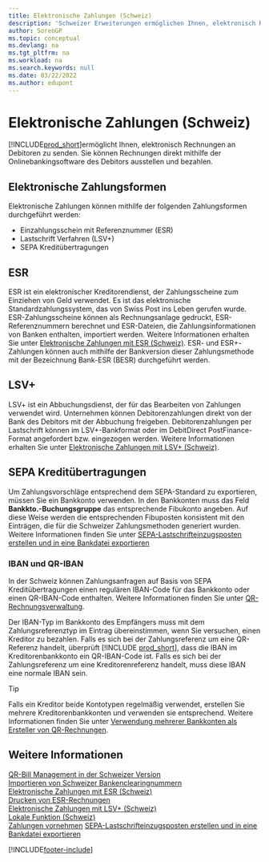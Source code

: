 ```yaml
---
title: Elektronische Zahlungen (Schweiz)
description: 'Schweizer Erweiterungen ermöglichen Ihnen, elektronisch Rechnungen an Debitoren zu senden. Sie können Rechnungen direkt mithilfe der Onlinebankingsoftware des Debitors ausstellen und bezahlen.'
author: SorenGP
ms.topic: conceptual
ms.devlang: na
ms.tgt_pltfrm: na
ms.workload: na
ms.search.keywords: null
ms.date: 03/22/2022
ms.author: edupont
---
```

# Elektronische Zahlungen (Schweiz)

[!INCLUDE[prod_short](../../includes/prod_short.md)]ermöglicht Ihnen, elektronisch Rechnungen an Debitoren zu senden. Sie können Rechnungen direkt mithilfe der Onlinebankingsoftware des Debitors ausstellen und bezahlen.  

## Elektronische Zahlungsformen

Elektronische Zahlungen können mithilfe der folgenden Zahlungsformen durchgeführt werden:  

- Einzahlungsschein mit Referenznummer (ESR)  
- Lastschrift Verfahren (LSV+)  
- SEPA Kreditübertragungen  

## ESR

ESR ist ein elektronischer Kreditorendienst, der Zahlungsscheine zum Einziehen von Geld verwendet. Es ist das elektronische Standardzahlungssystem, das von Swiss Post ins Leben gerufen wurde. ESR-Zahlungsscheine können als Rechnungsanlage gedruckt, ESR-Referenznummern berechnet und ESR-Dateien, die Zahlungsinformationen von Banken enthalten, importiert werden. Weitere Informationen erhalten Sie unter [Elektronische Zahlungen mit ESR (Schweiz)](how-to-print-esr-invoices.md). ESR- und ESR+-Zahlungen können auch mithilfe der Bankversion dieser Zahlungsmethode mit der Bezeichnung Bank-ESR (BESR) durchgeführt werden.  

## LSV+

LSV+ ist ein Abbuchungsdienst, der für das Bearbeiten von Zahlungen verwendet wird. Unternehmen können Debitorenzahlungen direkt von der Bank des Debitors mit der Abbuchung freigeben. Debitorenzahlungen per Lastschrift können im LSV+-Bankformat oder im DebitDirect PostFinance-Format angefordert bzw. eingezogen werden. Weitere Informationen erhalten Sie unter [Elektronische Zahlungen mit LSV+ (Schweiz)](swiss-electronic-payments-using-lsv-.md).  

## SEPA Kreditübertragungen

Um Zahlungsvorschläge entsprechend dem SEPA-Standard zu exportieren, müssen Sie ein Bankkonto verwenden. In den Bankkonten muss das Feld **Bankkto.-Buchungsgruppe** das entsprechende Fibukonto angeben. Auf diese Weise werden die entsprechenden Fibuposten konsistent mit den Einträgen, die für die Schweizer Zahlungsmethoden generiert wurden. Weitere Informationen finden Sie unter [SEPA-Lastschrifteinzugsposten erstellen und in eine Bankdatei exportieren](../../finance-collect-payments-with-sepa-direct-debit.md#creating-sepa-direct-debit-collection-entries-and-export-to-a-bank-file)  

### <a name="iban-qr"></a>IBAN und QR-IBAN

In der Schweiz können Zahlungsanfragen auf Basis von SEPA Kreditübertragungen einen regulären IBAN-Code für das Bankkonto oder einen QR-IBAN-Code enthalten. Weitere Informationen finden Sie unter [QR-Rechnungsverwaltung](ui-extensions-qr-bill-management.md).  

Der IBAN-Typ im Bankkonto des Empfängers muss mit dem Zahlungsreferenztyp im Eintrag übereinstimmen, wenn Sie versuchen, einen Kreditor zu bezahlen. Falls es sich bei der Zahlungsreferenz um eine QR-Referenz handelt, überprüft [!INCLUDE [prod_short](../../includes/prod_short.md)], dass die IBAN im Kreditorenbankkonto ein QR-IBAN-Code ist. Falls es sich bei der Zahlungsreferenz um eine Kreditorenreferenz handelt, muss diese IBAN eine normale IBAN sein.  

> [!TIP]
> Falls ein Kreditor beide Kontotypen regelmäßig verwendet, erstellen Sie mehrere Kreditorenbankkonten und verwenden sie entsprechend. Weitere Informationen finden Sie unter [Verwendung mehrerer Bankkonten als Ersteller von QR-Rechnungen](ui-extensions-qr-bill-management.md#multiplebankaccounts).

## Weitere Informationen

[QR-Bill Management in der Schweizer Version](ui-extensions-qr-bill-management.md)  
[Importieren von Schweizer Bankenclearingnummern](how-to-import-swiss-bank-clearing-numbers.md)  
[Elektronische Zahlungen mit ESR (Schweiz)](swiss-electronic-payments-using-esr.md)  
[Drucken von ESR-Rechnungen](how-to-print-esr-invoices.md)  
[Elektronische Zahlungen mit LSV+ (Schweiz)](swiss-electronic-payments-using-lsv-.md)  
[Lokale Funktion (Schweiz)](switzerland-local-functionality.md)  
[Zahlungen vornehmen](../../payables-make-payments.md)
[SEPA-Lastschrifteinzugsposten erstellen und in eine Bankdatei exportieren](../../finance-collect-payments-with-sepa-direct-debit.md#creating-sepa-direct-debit-collection-entries-and-export-to-a-bank-file)  

[!INCLUDE[footer-include](../../includes/footer-banner.md)]